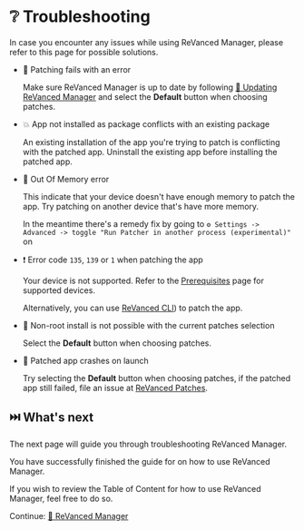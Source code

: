 # ❔ Troubleshooting

In case you encounter any issues while using ReVanced Manager, please refer to this page for possible solutions.

- 💉 Patching fails with an error

  Make sure ReVanced Manager is up to date by following [🔄 Updating ReVanced Manager](2_3_updating.md) and select the **Default** button when choosing patches.
  
- 💥 App not installed as package conflicts with an existing package

  An existing installation of the app you're trying to patch is conflicting with the patched app. Uninstall the existing app before installing the patched app.

- 🥛 Out Of Memory error

  This indicate that your device doesn't have enough memory to patch the app. Try patching on another device that's have more memory.

  In the meantime there's a remedy fix by going to `⚙️ Settings -> Advanced -> toggle "Run Patcher in another process (experimental)"` on

- ❗️ Error code `135`, `139` or `1` when patching the app

  Your device is not supported. Refer to the [Prerequisites](0_prerequisites.md) page for supported devices.

  Alternatively, you can use [ReVanced CLI][ReVanced CLI GitHub]) to patch the app.

  [ReVanced CLI GitHub]: https://github.com/revanced/revanced-cli

- 🚫 Non-root install is not possible with the current patches selection

  Select the **Default** button when choosing patches.

- 🚨 Patched app crashes on launch

  Try selecting the **Default** button when choosing patches, if the patched app still failed, file an issue at [ReVanced Patches][ReVanced Patches GitHub].

  [ReVanced Patches GitHub]: https://github.com/revanced/revanced-patches

## ⏭️ What's next

The next page will guide you through troubleshooting ReVanced Manager.

You have successfully finished the guide for on how to use ReVanced Manager.

If you wish to review the Table of Content for how to use ReVanced Manager, feel free to do so.

Continue: [💊 ReVanced Manager](/docs/README.md)
